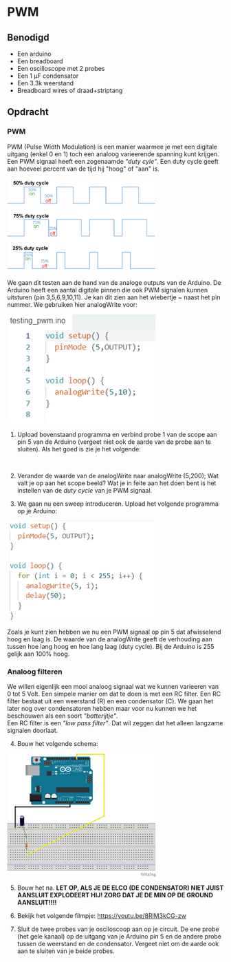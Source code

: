 # PWM

## Benodigd

- Een arduino
- Een breadboard
- Een oscilloscope met 2 probes
- Een 1 μF condensator
- Een 3.3k weerstand
- Breadboard wires of draad+striptang

## Opdracht

### PWM
PWM (Pulse Width Modulation) is een manier waarmee je met een digitale uitgang (enkel 0 en 1) toch een analoog varieerende spanning kunt krijgen. 
Een PWM signaal heeft een zogenaamde *"duty cyle"*. Een duty cycle geeft aan hoeveel percent van de tijd hij "hoog" of "aan" is.

<img title="" src="./img/Duty_Cycle_Examples.png" alt="" width="345">

We gaan dit testen aan de hand van de analoge outputs van de Arduino. De Arduino heeft een aantal digitale pinnen die ook PWM signalen kunnen uitsturen (pin 3,5,6,9,10,11). Je kan dit zien aan het wiebertje ~ naast het pin nummer. 
We gebruiken hier analogWrite voor: 

<img title="" src="./img/test_pwm_1.png" alt="" width="345">

1) Upload bovenstaand programma en verbind probe 1 van de scope aan pin 5 van de Arduino (vergeet niet ook de aarde van de probe aan te sluiten).
Als het goed is zie je het volgende:
<img title="" src="./img/foto_scope.png" alt="" width="345">


2) Verander de waarde van de analogWrite naar analogWrite (5,200);
Wat valt je op aan het scope beeld? Wat je in feite aan het doen bent is het instellen van de *duty cycle* van je PWM signaal.

3) We gaan nu een sweep introduceren. Upload het volgende programma op je Arduino:
<img title="" src="./img/test_pwm_2.png" alt="" width="345">

Zoals je kunt zien hebben we nu een PWM signaal op pin 5 dat afwisselend hoog en laag is. De waarde van de analogWrite geeft de verhouding aan tussen hoe lang hoog en hoe lang laag (duty cycle). Bij de Arduino is 255 gelijk aan 100% hoog.

### Analoog filteren
We willen eigenlijk een mooi analoog signaal wat we kunnen varieeren van 0 tot 5 Volt. Een simpele manier om dat te doen is met een RC filter. Een RC filter bestaat uit een weerstand (R) en een condensator (C). We gaan het later nog over condensatoren hebben maar voor nu kunnen we het beschouwen als een soort *"batterijtje"*.<br>
Een RC filter is een *"low pass filter"*. Dat wil zeggen dat het alleen langzame signalen doorlaat. 

4) Bouw het volgende schema:

<img title="" src="./img/PWM-RC.png" alt="" width="345">

<img title="" src="./img/foto_setup.png" alt="" width="345">

5) Bouw het na. **LET OP, ALS JE DE ELCO (DE CONDENSATOR) NIET JUIST AANSLUIT EXPLODEERT HIJ! ZORG DAT JE DE MIN OP DE GROUND AANSLUIT!!!!**

6) Bekijk het volgende filmpje:
https://youtu.be/8RlM3kCG-zw

7) Sluit de twee probes van je osciloscoop aan op je circuit. De ene probe (het gele kanaal) op de uitgang van je Arduino pin 5 en de andere probe tussen de weerstand en de condensator. Vergeet niet om de aarde ook aan te sluiten van je beide probes.